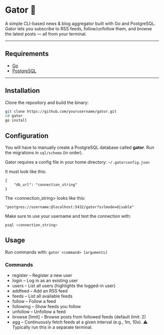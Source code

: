 # Gator 🐊  
A simple CLI-based news & blog aggregator built with Go and PostgreSQL.  
Gator lets you subscribe to RSS feeds, follow/unfollow them, and browse the latest posts — all from your terminal.

---

## Requirements
- [Go](https://go.dev/)
- [PostgreSQL](https://www.postgresql.org/)

---

## Installation
Clone the repository and build the binary:

```bash
git clone https://github.com/yourusername/gator.git
cd gator
go install
```

## Configuration
You will have to manually create a PostgreSQL database called **gator**. Run the migrations in `sql/schema` (in order).

Gator requires a config file in your home directory:
`~/.gatorconfig.json`

It must look like this:
```
{
    "db_url": "connection_string"
}
```

The <connection_string> looks like this:
```
"postgres://username:@localhost:5432/gator?sslmode=disable"
```

Make sure to use your username and test the connection with:
```bash
psql <connection_string>
```

## Usage
Run commands with:
`gator <command> [arguments]`

### Commands
- register <name> – Register a new user
- login <name> – Log in as an existing user
- users – List all users (highlights the logged-in user)
- addfeed <name> <url> – Add an RSS feed
- feeds – List all available feeds
- follow <url> – Follow a feed
- following – Show feeds you follow
- unfollow <url> – Unfollow a feed
- browse [limit] – Browse posts from followed feeds (default limit: 2)
- agg <time> – Continuously fetch feeds at a given interval (e.g., 1m, 10s). ⚠️ Typically run this in a separate terminal.